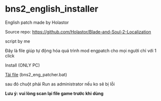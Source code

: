 ﻿# bns2_english_installer
 
 English patch made by Holastor
 
 Source repo: https://github.com/Holastor/Blade-and-Soul-2-Localization
 
 script by me
 
 Đây là file giúp tự động hóa quá trình mod engpatch cho mọi người chỉ với 1 click 

 
 Install (ONLY PC)
 
 [Tải file](https://github.com/chaienoto/bns2_english_installer/releases/tag/v0.1-beta)
 (bns2_eng_patcher.bat)
 
 sau đó chuột phải Run as administrator nếu ko sẽ bị lỗi

**Lưu ý: vui lòng scan lại file game trước khi dùng**

 
 
